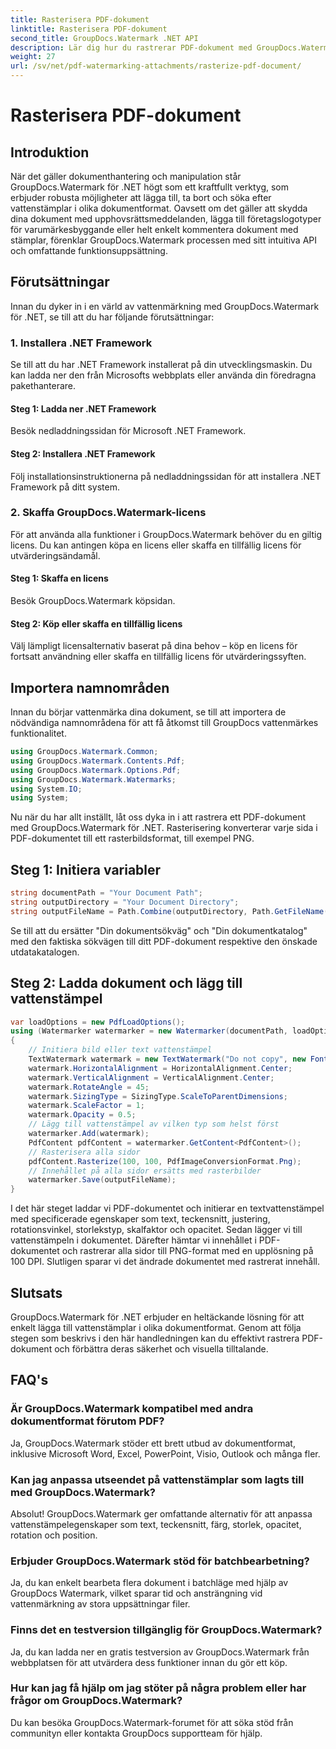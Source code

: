 ```yaml
---
title: Rasterisera PDF-dokument
linktitle: Rasterisera PDF-dokument
second_title: GroupDocs.Watermark .NET API
description: Lär dig hur du rastrerar PDF-dokument med GroupDocs.Watermark för .NET. Förbättra dokumentsäkerheten och visuellt tilltalande utan ansträngning.
weight: 27
url: /sv/net/pdf-watermarking-attachments/rasterize-pdf-document/
---
```


# Rasterisera PDF-dokument

## Introduktion
När det gäller dokumenthantering och manipulation står GroupDocs.Watermark för .NET högt som ett kraftfullt verktyg, som erbjuder robusta möjligheter att lägga till, ta bort och söka efter vattenstämplar i olika dokumentformat. Oavsett om det gäller att skydda dina dokument med upphovsrättsmeddelanden, lägga till företagslogotyper för varumärkesbyggande eller helt enkelt kommentera dokument med stämplar, förenklar GroupDocs.Watermark processen med sitt intuitiva API och omfattande funktionsuppsättning.
## Förutsättningar
Innan du dyker in i en värld av vattenmärkning med GroupDocs.Watermark för .NET, se till att du har följande förutsättningar:
### 1. Installera .NET Framework
Se till att du har .NET Framework installerat på din utvecklingsmaskin. Du kan ladda ner den från Microsofts webbplats eller använda din föredragna pakethanterare.
#### Steg 1: Ladda ner .NET Framework
Besök nedladdningssidan för Microsoft .NET Framework.
#### Steg 2: Installera .NET Framework
Följ installationsinstruktionerna på nedladdningssidan för att installera .NET Framework på ditt system.
### 2. Skaffa GroupDocs.Watermark-licens
För att använda alla funktioner i GroupDocs.Watermark behöver du en giltig licens. Du kan antingen köpa en licens eller skaffa en tillfällig licens för utvärderingsändamål.
#### Steg 1: Skaffa en licens
Besök GroupDocs.Watermark köpsidan.
#### Steg 2: Köp eller skaffa en tillfällig licens
Välj lämpligt licensalternativ baserat på dina behov – köp en licens för fortsatt användning eller skaffa en tillfällig licens för utvärderingssyften.

## Importera namnområden
Innan du börjar vattenmärka dina dokument, se till att importera de nödvändiga namnområdena för att få åtkomst till GroupDocs vattenmärkes funktionalitet.
```csharp
using GroupDocs.Watermark.Common;
using GroupDocs.Watermark.Contents.Pdf;
using GroupDocs.Watermark.Options.Pdf;
using GroupDocs.Watermark.Watermarks;
using System.IO;
using System;
```

Nu när du har allt inställt, låt oss dyka in i att rastrera ett PDF-dokument med GroupDocs.Watermark för .NET. Rasterisering konverterar varje sida i PDF-dokumentet till ett rasterbildsformat, till exempel PNG.
## Steg 1: Initiera variabler
```csharp
string documentPath = "Your Document Path";
string outputDirectory = "Your Document Directory";
string outputFileName = Path.Combine(outputDirectory, Path.GetFileName(documentPath));
```
Se till att du ersätter "Din dokumentsökväg" och "Din dokumentkatalog" med den faktiska sökvägen till ditt PDF-dokument respektive den önskade utdatakatalogen.
## Steg 2: Ladda dokument och lägg till vattenstämpel
```csharp
var loadOptions = new PdfLoadOptions();
using (Watermarker watermarker = new Watermarker(documentPath, loadOptions))
{
    // Initiera bild eller text vattenstämpel
    TextWatermark watermark = new TextWatermark("Do not copy", new Font("Arial", 8));
    watermark.HorizontalAlignment = HorizontalAlignment.Center;
    watermark.VerticalAlignment = VerticalAlignment.Center;
    watermark.RotateAngle = 45;
    watermark.SizingType = SizingType.ScaleToParentDimensions;
    watermark.ScaleFactor = 1;
    watermark.Opacity = 0.5;
    // Lägg till vattenstämpel av vilken typ som helst först
    watermarker.Add(watermark);
    PdfContent pdfContent = watermarker.GetContent<PdfContent>();
    // Rasterisera alla sidor
    pdfContent.Rasterize(100, 100, PdfImageConversionFormat.Png);
    // Innehållet på alla sidor ersätts med rasterbilder
    watermarker.Save(outputFileName);
}
```
I det här steget laddar vi PDF-dokumentet och initierar en textvattenstämpel med specificerade egenskaper som text, teckensnitt, justering, rotationsvinkel, storlekstyp, skalfaktor och opacitet. Sedan lägger vi till vattenstämpeln i dokumentet. Därefter hämtar vi innehållet i PDF-dokumentet och rastrerar alla sidor till PNG-format med en upplösning på 100 DPI. Slutligen sparar vi det ändrade dokumentet med rastrerat innehåll.

## Slutsats
GroupDocs.Watermark för .NET erbjuder en heltäckande lösning för att enkelt lägga till vattenstämplar i olika dokumentformat. Genom att följa stegen som beskrivs i den här handledningen kan du effektivt rastrera PDF-dokument och förbättra deras säkerhet och visuella tilltalande.
## FAQ's
### Är GroupDocs.Watermark kompatibel med andra dokumentformat förutom PDF?
Ja, GroupDocs.Watermark stöder ett brett utbud av dokumentformat, inklusive Microsoft Word, Excel, PowerPoint, Visio, Outlook och många fler.
### Kan jag anpassa utseendet på vattenstämplar som lagts till med GroupDocs.Watermark?
Absolut! GroupDocs.Watermark ger omfattande alternativ för att anpassa vattenstämpelegenskaper som text, teckensnitt, färg, storlek, opacitet, rotation och position.
### Erbjuder GroupDocs.Watermark stöd för batchbearbetning?
Ja, du kan enkelt bearbeta flera dokument i batchläge med hjälp av GroupDocs Watermark, vilket sparar tid och ansträngning vid vattenmärkning av stora uppsättningar filer.
### Finns det en testversion tillgänglig för GroupDocs.Watermark?
Ja, du kan ladda ner en gratis testversion av GroupDocs.Watermark från webbplatsen för att utvärdera dess funktioner innan du gör ett köp.
### Hur kan jag få hjälp om jag stöter på några problem eller har frågor om GroupDocs.Watermark?
Du kan besöka GroupDocs.Watermark-forumet för att söka stöd från communityn eller kontakta GroupDocs supportteam för hjälp.